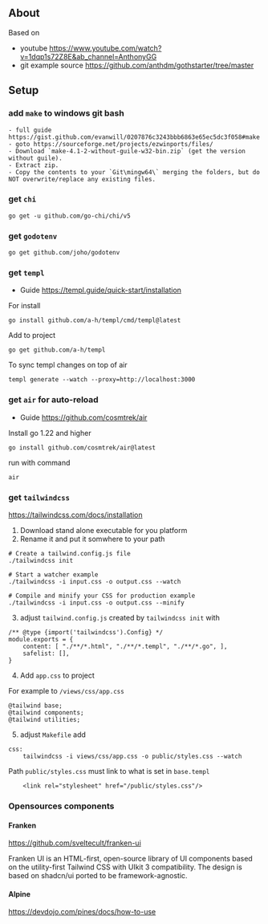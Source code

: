 ## About

Based on 
- youtube https://www.youtube.com/watch?v=1dqp1s72Z8E&ab_channel=AnthonyGG
- git example source https://github.com/anthdm/gothstarter/tree/master

## Setup

### add `make` to windows git bash 
    - full guide https://gist.github.com/evanwill/0207876c3243bbb6863e65ec5dc3f058#make    
    - goto https://sourceforge.net/projects/ezwinports/files/
    - Download `make-4.1-2-without-guile-w32-bin.zip` (get the version without guile).
    - Extract zip.
    - Copy the contents to your `Git\mingw64\` merging the folders, but do NOT overwrite/replace any existing files.

### get `chi`
```
go get -u github.com/go-chi/chi/v5
```
### get `godotenv`
```
go get github.com/joho/godotenv
```
### get `templ`
- Guide https://templ.guide/quick-start/installation

For install
```
go install github.com/a-h/templ/cmd/templ@latest
```
Add to project
```
go get github.com/a-h/templ
```
To sync templ changes on top of air
```
templ generate --watch --proxy=http://localhost:3000
```

### get `air` for auto-reload
- Guide https://github.com/cosmtrek/air

Install go 1.22 and higher
```
go install github.com/cosmtrek/air@latest
```
run with command
```
air
```

### get `tailwindcss`
https://tailwindcss.com/docs/installation

1. Download stand alone executable for you platform
2. Rename it and put it somwhere to your path

```
# Create a tailwind.config.js file
./tailwindcss init

# Start a watcher example
./tailwindcss -i input.css -o output.css --watch

# Compile and minify your CSS for production example
./tailwindcss -i input.css -o output.css --minify
```

3. adjust `tailwind.config.js` created by `tailwindcss init` with

```
/** @type {import('tailwindcss').Config} */
module.exports = {
 	content: [ "./**/*.html", "./**/*.templ", "./**/*.go", ],
	safelist: [],
}
```

4. Add `app.css` to project

For example to `/views/css/app.css`
```
@tailwind base;
@tailwind components;
@tailwind utilities;
```

5. adjust `Makefile` add

```
css:
    tailwindcss -i views/css/app.css -o public/styles.css --watch
```

Path `public/styles.css` must link to what is set in `base.templ`

```
    <link rel="stylesheet" href="/public/styles.css"/>
```

### Opensources components

#### Franken
https://github.com/sveltecult/franken-ui

Franken UI is an HTML-first, open-source library of UI components based on the utility-first Tailwind CSS with UIkit 3 compatibility. The design is based on shadcn/ui ported to be framework-agnostic.

#### Alpine
https://devdojo.com/pines/docs/how-to-use


